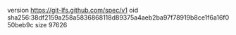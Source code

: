 version https://git-lfs.github.com/spec/v1
oid sha256:38df2159a258a5836868118d89375a4aeb2ba97f78919b8ce1f6a16f050beb9c
size 97626
